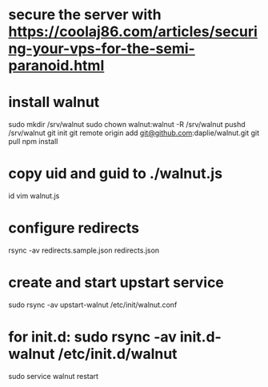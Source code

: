 # secure the server with https://coolaj86.com/articles/securing-your-vps-for-the-semi-paranoid.html

# install walnut
sudo mkdir /srv/walnut
sudo chown walnut:walnut -R /srv/walnut
pushd /srv/walnut
git init
git remote origin add git@github.com:daplie/walnut.git
git pull
npm install

# copy uid and guid to ./walnut.js
id
vim walnut.js

# configure redirects
rsync -av redirects.sample.json redirects.json

# create and start upstart service
sudo rsync -av upstart-walnut /etc/init/walnut.conf
# for init.d: sudo rsync -av init.d-walnut /etc/init.d/walnut
sudo service walnut restart

